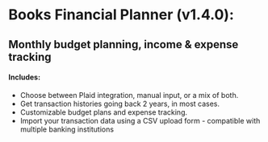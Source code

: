 # Books Financial Planner (v1.4.0): 
## Monthly budget planning, income & expense tracking

#### Includes:
* Choose between Plaid integration, manual input, or a mix of both. 
* Get transaction histories going back 2 years, in most cases.
* Customizable budget plans and expense tracking.
* Import your transaction data using a CSV upload form - compatible with multiple banking institutions
